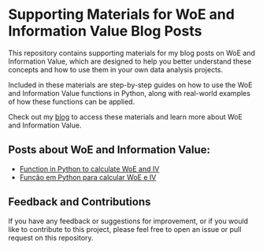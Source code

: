 # Supporting Materials for WoE and Information Value Blog Posts

This repository contains supporting materials for my blog posts on WoE and Information Value, which are designed to help you better understand these concepts and how to use them in your own data analysis projects.

Included in these materials are step-by-step guides on how to use the WoE and Information Value functions in Python, along with real-world examples of how these functions can be applied.

Check out my [blog](https://deborahbarbedo.github.io/) to access these materials and learn more about WoE and Information Value. 

## Posts about WoE and Information Value:

- [Function in Python to calculate WoE and IV](https://deborahbarbedo.github.io/posts/2023-04-09-WoE_IV_Python_Function)
- [Função em Python para calcular WoE e IV](https://deborahbarbedo.github.io/pt/2023-04-17-WoE_IV_Python_Function)


## Feedback and Contributions
If you have any feedback or suggestions for improvement, or if you would like to contribute to this project, please feel free to open an issue or pull request on this repository.
